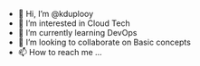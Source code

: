 - 👋 Hi, I’m @kduplooy
- 👀 I’m interested in Cloud Tech
- 🌱 I’m currently learning DevOps
- 💞️ I’m looking to collaborate on Basic concepts
- 📫 How to reach me ...

<!---
kduplooy/kduplooy is a ✨ special ✨ repository because its `README.md` (this file) appears on your GitHub profile.
You can click the Preview link to take a look at your changes.
--->
